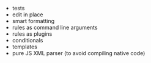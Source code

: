 - tests
- edit in place
- smart formatting
- rules as command line arguments
- rules as plugins
- conditionals
- templates
- pure JS XML parser (to avoid compiling native code)
